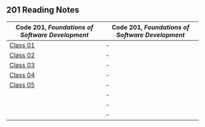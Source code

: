 <h2 style=“display:block;
           margin-left: auto;
           margin-right:auto;
           text-align: center;“>
  201 Reading Notes</h2> 
  
  **Code 201**, _Foundations of Software Development_ | **Code 201**, _Foundations of Software Development_
------------ | -------------
[Class 01](https://github.com/TraceDugar/reading-notes/blob/main/201/notes/Class1.md) | -
[Class 02](https://github.com/TraceDugar/reading-notes/blob/main/201/notes/Class2.txt) | -
[Class 03](https://github.com/TraceDugar/reading-notes/blob/main/201/notes/Class3.md) | -
[Class 04](https://github.com/TraceDugar/reading-notes/blob/main/201/notes/Class4.md) | -
[Class 05](https://github.com/TraceDugar/reading-notes/blob/main/201/notes/class5.md) | -
[]() | -
[]() | -
[]() | -
